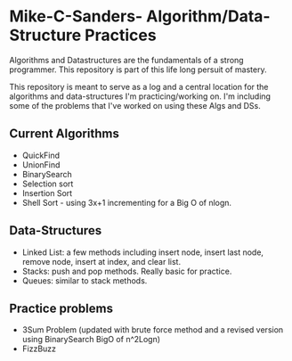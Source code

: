 # Mike-C-Sanders- Algorithm/Data-Structure Practices
Algorithms and Datastructures are the fundamentals of a strong programmer. This repository is part of this life long persuit of mastery. 

This repository is meant to serve as a log and a central location for the algorithms and data-structures I'm practicing/working on. I'm including some of the problems that I've worked on using these Algs and DSs. 

## Current Algorithms

- QuickFind
- UnionFind
- BinarySearch
- Selection sort 
- Insertion Sort
- Shell Sort - using 3x+1 incrementing for a Big O of nlogn.

## Data-Structures

- Linked List: a few methods including insert node, insert last node, remove node, insert at index, and clear list.
- Stacks: push and pop methods. Really basic for practice.
- Queues: similar to stack methods. 

## Practice problems

- 3Sum Problem (updated with brute force method and a revised version using BinarySearch BigO of n^2Logn)
- FizzBuzz
